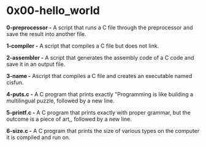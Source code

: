 # 0x00-hello_world

**0-preprocessor -** A script that runs a C file through the preprocessor and save the result into another file.

**1-compiler -** A  script that compiles a C file but does not link.

**2-assembler -** A script that generates the assembly code of a C code and save it in an output file.

**3-name -** Ascript that compiles a C file and creates an executable named cisfun.

**4-puts.c -** A  C program that prints exactly "Programming is like building a multilingual puzzle, followed by a new line.

**5-printf.c -** A C program that prints exactly with proper grammar, but the outcome is a piece of art,, followed by a new line.

**6-size.c -** A C program that prints the size of various types on the computer it is compiled and run on.

